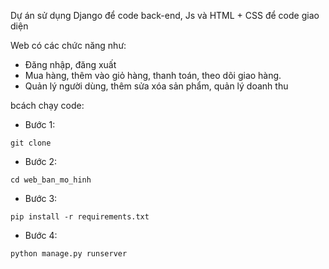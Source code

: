 Dự án sử dụng Django để code back-end, Js và HTML + CSS để code giao diện

Web có các chức năng như:
 - Đăng nhập, đăng xuất
 - Mua hàng, thêm vào giỏ hàng, thanh toán, theo dõi giao hàng.
 - Quản lý người dùng, thêm sửa xóa sản phẩm, quản lý doanh thu
 
bcách chạy code:
- Bước 1:
```
git clone 
```
- Bước 2:
```
cd web_ban_mo_hinh
```
-  Bước 3:
```
pip install -r requirements.txt
```
-  Bước 4:
```
python manage.py runserver
```

